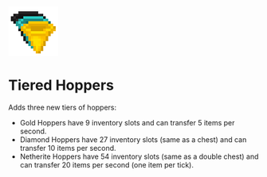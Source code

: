 ![logo](GitHub_Images/logo.png)
# Tiered Hoppers

Adds three new tiers of hoppers:

* Gold Hoppers have 9 inventory slots and can transfer 5 items per second.
* Diamond Hoppers have 27 inventory slots (same as a chest) and can transfer 10 items per second.
* Netherite Hoppers have 54 inventory slots (same as a double chest) and can transfer 20 items per second (one item per tick).